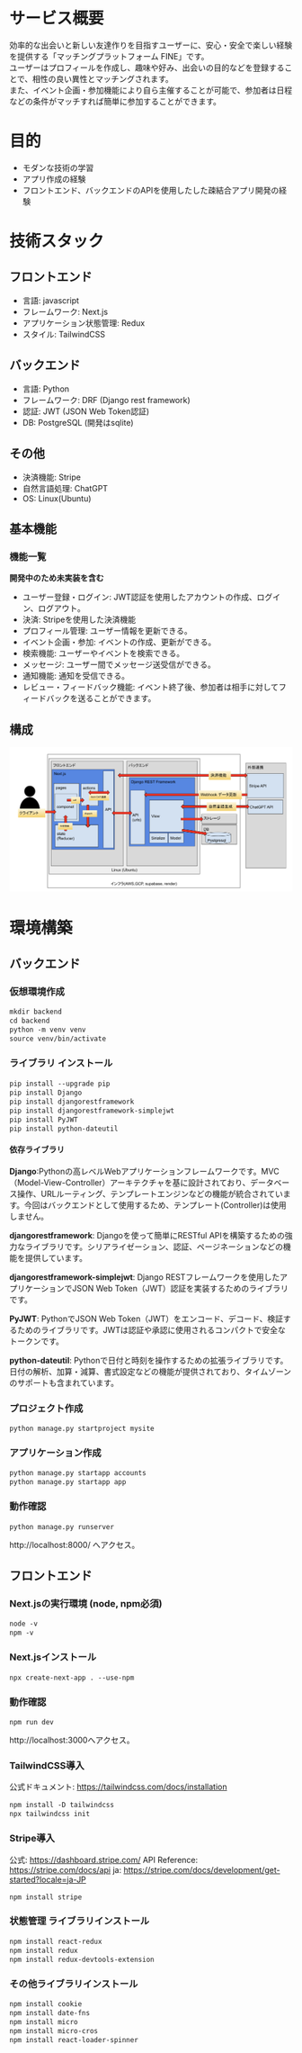 # サービス概要
効率的な出会いと新しい友達作りを目指すユーザーに、安心・安全で楽しい経験を提供する「マッチングプラットフォーム FINE」です。  
ユーザーはプロフィールを作成し、趣味や好み、出会いの目的などを登録することで、相性の良い異性とマッチングされます。  
また、イベント企画・参加機能により自ら主催することが可能で、参加者は日程などの条件がマッチすれば簡単に参加することができます。

# 目的
* モダンな技術の学習
* アプリ作成の経験
* フロントエンド、バックエンドのAPIを使用したした疎結合アプリ開発の経験

# 技術スタック
## フロントエンド
* 言語: javascript
* フレームワーク: Next.js
* アプリケーション状態管理: Redux
* スタイル: TailwindCSS  

## バックエンド
* 言語: Python
* フレームワーク: DRF (Django rest framework)
* 認証: JWT (JSON Web Token認証)
* DB: PostgreSQL (開発はsqlite)

## その他
* 決済機能: Stripe  
* 自然言語処理: ChatGPT
* OS: Linux(Ubuntu)


## 基本機能
### 機能一覧
**開発中のため未実装を含む**
* ユーザー登録・ログイン: JWT認証を使用したアカウントの作成、ログイン、ログアウト。
* 決済: Stripeを使用した決済機能
* プロフィール管理: ユーザー情報を更新できる。
* イベント企画・参加: イベントの作成、更新ができる。
* 検索機能: ユーザーやイベントを検索できる。
* メッセージ: ユーザー間でメッセージ送受信ができる。
* 通知機能: 通知を受信できる。
* レビュー・フィードバック機能: イベント終了後、参加者は相手に対してフィードバックを送ることができます。

## 構成
![構成](https://github.com/akiyamah/subscription/blob/dev/docs/images/architect.png)



# 環境構築
## バックエンド
### 仮想環境作成
```
mkdir backend
cd backend
python -m venv venv 
source venv/bin/activate
```

### ライブラリ インストール 
```
pip install --upgrade pip 
pip install Django 
pip install djangorestframework
pip install djangorestframework-simplejwt
pip install PyJWT
pip install python-dateutil 
```
#### 依存ライブラリ
**Django**:Pythonの高レベルWebアプリケーションフレームワークです。MVC（Model-View-Controller）アーキテクチャを基に設計されており、データベース操作、URLルーティング、テンプレートエンジンなどの機能が統合されています。今回はバックエンドとして使用するため、テンプレート(Controller)は使用しません。

**djangorestframework**: Djangoを使って簡単にRESTful APIを構築するための強力なライブラリです。シリアライゼーション、認証、ページネーションなどの機能を提供しています。

**djangorestframework-simplejwt**: Django RESTフレームワークを使用したアプリケーションでJSON Web Token（JWT）認証を実装するためのライブラリです。

**PyJWT**: PythonでJSON Web Token（JWT）をエンコード、デコード、検証するためのライブラリです。JWTは認証や承認に使用されるコンパクトで安全なトークンです。

**python-dateutil**: Pythonで日付と時刻を操作するための拡張ライブラリです。日付の解析、加算・減算、書式設定などの機能が提供されており、タイムゾーンのサポートも含まれています。

### プロジェクト作成
```
python manage.py startproject mysite
```

### アプリケーション作成
```
python manage.py startapp accounts
python manage.py startapp app
```

### 動作確認
```
python manage.py runserver
```
http://localhost:8000/ へアクセス。


## フロントエンド
### Next.jsの実行環境 (node, npm必須)
```
node -v
npm -v
```

### Next.jsインストール
```
npx create-next-app . --use-npm
```

### 動作確認
```
npm run dev
```
http://localhost:3000へアクセス。

### TailwindCSS導入
公式ドキュメント: https://tailwindcss.com/docs/installation
```
npm install -D tailwindcss
npx tailwindcss init
``` 

### Stripe導入
公式: https://dashboard.stripe.com/
API Reference: https://stripe.com/docs/api
ja: https://stripe.com/docs/development/get-started?locale=ja-JP
```
npm install stripe
```

### 状態管理 ライブラリインストール
```
npm install react-redux
npm install redux
npm install redux-devtools-extension
```

### その他ライブラリインストール
```
npm install cookie 
npm install date-fns
npm install micro
npm install micro-cros
npm install react-loader-spinner
```
